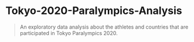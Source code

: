 # Tokyo-2020-Paralympics-Analysis

> An exploratory data analysis about the athletes and countries that are participated in Tokyo Paralympics 2020.
